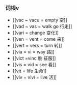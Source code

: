 ### 词根v
- [[vac ~ vacu = empty 空]]
- [[vad ~ vas = walk go  行走]]
- [[vari = change 变化]]
- [[ven = vent = come 来]]
- [[vert =  vers = turn 转]]
- [[via = vi  = way 路]]
- [[vict =vinc 胜 征服]]
- [[vis = vid = see 看]]
- [[vit = life 生命]]
- [[viv = vivi = live 活]]
